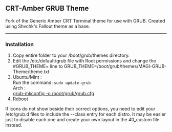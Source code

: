 ## CRT-Amber GRUB Theme

Fork of the Generic Amber CRT Terminal theme for use with GRUB. Created using Shvchk's Fallout theme as a base.  

---

### Installation

1. Copy entire folder to your /boot/grub/themes directory.  
2. Edit the /etc/default/grub file with Root permissions and change the #GRUB_THEME= line to GRUB_THEME=/boot/grub/themes/MAGI-GRUB-Theme/theme.txt
3. Ubuntu/Mint : <br/>
     Run the command: `sudo update-grub`<br/>
   Arch :<br/>
     [grub-mkconfig -o /boot/grub/grub.cfg](https://wiki.archlinux.org/title/GRUB#Configuration)<br/>
6. Reboot

If icons do not show beside their correct options, you need to edit your /etc/grub.d files to include the --class entry for each distro. It may be easier just to disable each one and create your own layout in the 40_custom file instead.
